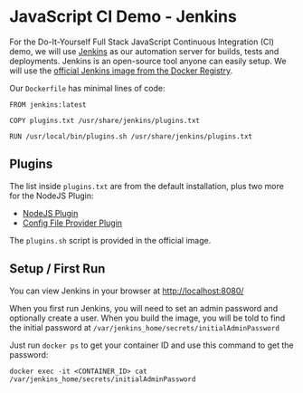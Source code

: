 # JavaScript CI Demo - Jenkins

For the Do-It-Yourself Full Stack JavaScript Continuous Integration (CI) demo, we will use [Jenkins](https://jenkins.io/) as our automation server for builds, tests and deployments. Jenkins is an open-source tool anyone can easily setup. We will use the [official Jenkins image from the Docker Registry](https://hub.docker.com/_/jenkins/).

Our `Dockerfile` has minimal lines of code:

```
FROM jenkins:latest

COPY plugins.txt /usr/share/jenkins/plugins.txt

RUN /usr/local/bin/plugins.sh /usr/share/jenkins/plugins.txt
```

## Plugins

The list inside `plugins.txt` are from the default installation, plus two more for the NodeJS Plugin:

- [NodeJS Plugin](https://plugins.jenkins.io/nodejs)
- [Config File Provider Plugin](https://wiki.jenkins.io/display/JENKINS/Config+File+Provider+Plugin)

The `plugins.sh` script is provided in the official image.

## Setup / First Run

You can view Jenkins in your browser at [http://localhost:8080/](http://localhost:8080/)

When you first run Jenkins, you will need to set an admin password and optionally create a user. When you build the image, you will be told to find the initial password at `/var/jenkins_home/secrets/initialAdminPassword`

Just run `docker ps` to get your container ID and use this command to get the password:

```
docker exec -it <CONTAINER_ID> cat /var/jenkins_home/secrets/initialAdminPassword
```

